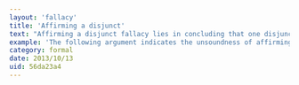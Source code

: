 ```yaml
---
layout: 'fallacy'
title: 'Affirming a disjunct'
text: "Affirming a disjunct fallacy lies in concluding that one disjunct must be false because the other disjunct is true; in fact they may both be true because OR is defined inclusively rather than exclusively. It is a fallacy of equivocation between the operations OR and XOR. Affirming the disjunct should not be confused with the valid argument known as the disjunctive syllogism."
example: 'The following argument indicates the unsoundness of affirming a disjunct:<br/><br/>Max is a mammal or Max is a cat.<br/>Max is a mammal.<br/>Therefore, Max is not a cat.<br/><br/>This inference is unsound because all cats, by definition, are mammals.'
category: formal
date: 2013/10/13
uid: 56da23a4
---
```

